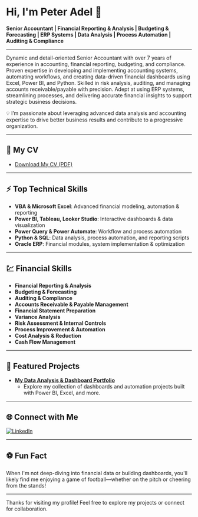 # Hi, I'm Peter Adel 👋

**Senior Accountant | Financial Reporting & Analysis | Budgeting & Forecasting | ERP Systems | Data Analysis | Process Automation | Auditing & Compliance**

---

Dynamic and detail-oriented Senior Accountant with over 7 years of experience in accounting, financial reporting, budgeting, and compliance. Proven expertise in developing and implementing accounting systems, automating workflows, and creating data-driven financial dashboards using Excel, Power BI, and Python. Skilled in risk analysis, auditing, and managing accounts receivable/payable with precision. Adept at using ERP systems, streamlining processes, and delivering accurate financial insights to support strategic business decisions.

💡 I’m passionate about leveraging advanced data analysis and accounting expertise to drive better business results and contribute to a progressive organization.

---

## 📄 My CV

- [Download My CV (PDF)](./Peter%20Adel(CV).pdf)

---

## ⚡ Top Technical Skills

- **VBA & Microsoft Excel**: Advanced financial modeling, automation & reporting
- **Power BI, Tableau, Looker Studio**: Interactive dashboards & data visualization
- **Power Query & Power Automate**: Workflow and process automation
- **Python & SQL**: Data analysis, process automation, and reporting scripts
- **Oracle ERP**: Financial modules, system implementation & optimization

---

## 💹 Financial Skills

- **Financial Reporting & Analysis**
- **Budgeting & Forecasting**
- **Auditing & Compliance**
- **Accounts Receivable & Payable Management**
- **Financial Statement Preparation**
- **Variance Analysis**
- **Risk Assessment & Internal Controls**
- **Process Improvement & Automation**
- **Cost Analysis & Reduction**
- **Cash Flow Management**

---

## 🚀 Featured Projects

- **[My Data Analysis & Dashboard Portfolio](https://www.novypro.com/profile_projects/peteradel)**
  - Explore my collection of dashboards and automation projects built with Power BI, Excel, and more.

---

## 🌐 Connect with Me

[![LinkedIn](https://img.shields.io/badge/LinkedIn-blue?logo=linkedin)](https://www.linkedin.com/in/peter-adel-4b0245129/)

---

## ⚽ Fun Fact

When I'm not deep-diving into financial data or building dashboards, you'll likely find me enjoying a game of football—whether on the pitch or cheering from the stands!

---

Thanks for visiting my profile! Feel free to explore my projects or connect for collaboration.
